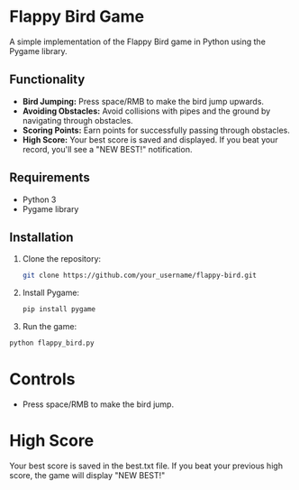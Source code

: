 # Flappy Bird Game

A simple implementation of the Flappy Bird game in Python using the Pygame library.

## Functionality

- **Bird Jumping:** Press space/RMB to make the bird jump upwards.
- **Avoiding Obstacles:** Avoid collisions with pipes and the ground by navigating through obstacles.
- **Scoring Points:** Earn points for successfully passing through obstacles.
- **High Score:** Your best score is saved and displayed. If you beat your record, you'll see a "NEW BEST!" notification.

## Requirements

- Python 3
- Pygame library

## Installation

1. Clone the repository:

   ```bash
   git clone https://github.com/your_username/flappy-bird.git
   ```
2. Install Pygame: 
   ```bash
   pip install pygame

   ```
3.   Run the game:
   ```bash
   python flappy_bird.py
   ```
   
# Controls
 
- Press space/RMB to make the bird jump.

# High Score

Your best score is saved in the best.txt file. If you beat your previous high score, the game will display "NEW BEST!"
